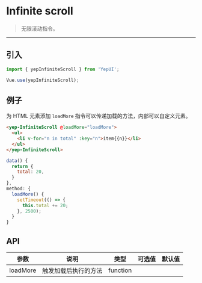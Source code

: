 # Infinite scroll

> 无限滚动指令。

-------------

## 引入

```javascript
import { yepInfiniteScroll } from 'YepUI';

Vue.use(yepInfiniteScroll);
```

## 例子

为 HTML 元素添加 `loadMore` 指令可以传递加载的方法，内部可以自定义元素。

```html
<yep-InfiniteScroll @loadMore="loadMore">
  <ul>
    <li v-for="n in total" :key="n">item{{n}}</li>
  </ul>
</yep-InfiniteScroll>
```

```javascript
data() {
  return {
    total: 20,
  }
},
method: {
  loadMore() {
    setTimeout(() => {
      this.total += 20;
    }, 2500);
  }
}
```

## API
| 参数 | 说明 | 类型 | 可选值 | 默认值 |
|------|-------|---------|-------|--------|
| loadMore | 触发加载后执行的方法 | function | |  |
